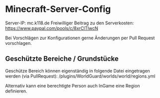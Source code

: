 # Minecraft-Server-Config

Server-IP: mc.k118.de
Freiwilliger Beitrag zu den Serverkosten: https://www.paypal.com/pools/c/8xrClTIwcN


Bei Vorschlägen zur Konfigurationen gerne Änderungen per Pull Request vorschlagen.

## Geschützte Bereiche / Grundstücke
Geschütze Bereich können eigenständig in folgende Datei eingetragen werden (via PullRequest):
/plugins/WorldGuard/worlds/world/regions.yml

Alternativ kann eine berechtigte Person auch InGame eine Region definieren.